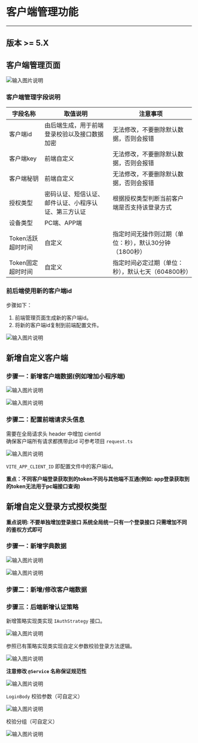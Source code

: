 # 客户端管理功能
- - -
## 版本 >= 5.X

## 客户端管理页面

![输入图片说明](https://foruda.gitee.com/images/1690961819029076660/c44374ac_4959041.png "屏幕截图")

### 客户端管理字段说明
| 字段名称           | 取值说明                       | 注意事项                           |
|----------------|----------------------------|--------------------------------|
| 客户端id          | 由后端生成，用于前端登录校验以及接口数据加密     | 无法修改，不要删除默认数据，否则会报错            |
| 客户端key         | 前端自定义                      | 无法修改，不要删除默认数据，否则会报错            |
| 客户端秘钥          | 前端自定义                      | 无法修改，不要删除默认数据，否则会报错            |
| 授权类型           | 密码认证、短信认证、邮件认证、小程序认证、第三方认证 | 根据授权类型判断当前客户端是否支持该登录方式         |
| 设备类型           | PC端、APP端                   |                                |
| Token活跃超时时间    | 自定义                        | 指定时间无操作则过期（单位：秒），默认30分钟（1800秒） |
| Token固定超时时间    | 自定义                        | 指定时间必定过期（单位：秒），默认七天（604800秒）   |

### 前后端使用新的客户端id

步骤如下：
1. 前端管理页面生成新的客户端id。
2. 将新的客户端id复制到前端配置文件。

![输入图片说明](https://foruda.gitee.com/images/1690962894318847386/133d2f90_4959041.png "屏幕截图")

## 新增自定义客户端

### 步骤一：新增客户端数据(例如增加小程序端)

![输入图片说明](https://foruda.gitee.com/images/1690965463070099188/baeb4441_4959041.png "屏幕截图")

![输入图片说明](https://foruda.gitee.com/images/1690965508836621042/df06248f_4959041.png "屏幕截图")

### 步骤二：配置前端请求头信息

需要在全局请求头 header 中增加 cientid <br>
确保客户端所有请求都携带此id 可参考项目 `request.ts`

![输入图片说明](https://foruda.gitee.com/images/1690965768235114596/980b88d2_4959041.png "屏幕截图")

`VITE_APP_CLIENT_ID` 即配置文件中的客户端id。

**重点：不同客户端登录获取到的token不同与其他端不互通(例如: app登录获取到的token无法用于pc端接口查询)**

## 新增自定义登录方式授权类型

**重点说明: 不要单独增加登录接口 系统全局统一只有一个登录接口 只需增加不同的鉴权方式即可**

### 步骤一：新增字典数据

![输入图片说明](https://foruda.gitee.com/images/1690968849418013624/3b28417e_4959041.png "屏幕截图")

![输入图片说明](https://foruda.gitee.com/images/1690968865819397010/64529fad_4959041.png "屏幕截图")

### 步骤二：新增/修改客户端数据

### 步骤三：后端新增认证策略

新增策略实现类实现 `IAuthStrategy` 接口。<br>

![输入图片说明](https://foruda.gitee.com/images/1690972828588111954/7614a4c5_4959041.png "屏幕截图")

参照已有策略实现类实现自定义参数校验登录方法逻辑。<br>

![输入图片说明](https://foruda.gitee.com/images/1690973133723883893/2e72df49_4959041.png "屏幕截图")

**注意修改 `@Service` 名称保证规范性**

![输入图片说明](https://foruda.gitee.com/images/1690973250687158482/964e47e7_4959041.png "屏幕截图")

`LoginBody` 校验参数（可自定义）<br>

![输入图片说明](https://foruda.gitee.com/images/1690973017092618009/7b2af9ab_4959041.png "屏幕截图")

校验分组（可自定义）<br>

![输入图片说明](https://foruda.gitee.com/images/1690973039038361511/8a1248bb_4959041.png "屏幕截图")